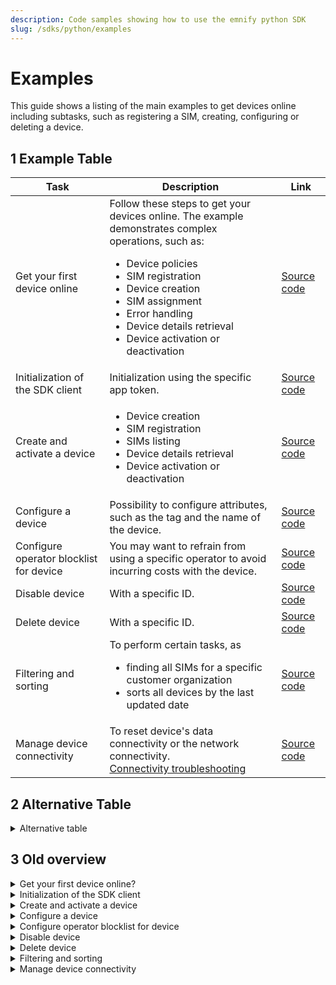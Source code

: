 ```yaml
---
description: Code samples showing how to use the emnify python SDK
slug: /sdks/python/examples
---
```


# Examples

This guide shows a listing of the main examples to get devices online including subtasks, such as registering a SIM, creating, configuring or deleting a device.

## 1 Example Table

| Task                             | Description   | Link |
|---|---|---|
| Get your first device online     |   Follow these steps to get your devices online. The example demonstrates complex operations, such as: <ul><li>Device policies</li><li>SIM registration</li><li>Device creation</li><li>SIM assignment</li><li>Error handling</li><li>Device details retrieval</li><li>Device activation or deactivation</li></ul>|  [Source code](https://github.com/emnify/emnify-sdk-python/blob/main/docs/examples/mass_sim_activation.py)  |
| Initialization of the SDK client |        Initialization using the specific app token.      | [Source code](https://github.com/emnify/emnify-sdk-python/blob/main/docs/examples/device_lifecycle_management.py) |
| Create and activate a device     |   <ul><li>Device creation</li><li>SIM registration</li><li>SIMs listing</li><li>Device details retrieval</li><li>Device activation or deactivation</li></ul> | [Source code](https://github.com/emnify/emnify-sdk-python/blob/main/docs/examples/device_lifecycle_management.py)  |
| Configure a device               |        Possibility to configure attributes, such as the tag and the name of the device.       |  [Source code](https://github.com/emnify/emnify-sdk-python/blob/main/docs/examples/device_lifecycle_management.py) |
| Configure operator blocklist for device |  You may want to refrain from using a specific operator to avoid incurring costs with the device.  |  [Source code](https://github.com/emnify/emnify-sdk-python/blob/main/docs/examples/device_lifecycle_management.py)  |
| Disable device |  With a specific ID. | [Source code](https://github.com/emnify/emnify-sdk-python/blob/main/docs/examples/device_lifecycle_management.py)  |
| Delete device  |  With a specific ID.  |  [Source code](https://github.com/emnify/emnify-sdk-python/blob/main/docs/examples/device_lifecycle_management.py) |
| Filtering and sorting | To perform certain tasks, as  <ul><li>finding all SIMs for a specific customer organization</li><li>sorts all devices by the last updated date</li></ul>    | [Source code](https://github.com/emnify/emnify-sdk-python/blob/main/docs/examples/filtering_and_sorting.py)  |
| Manage device connectivity | To reset device's data connectivity or the network connectivity. <br /> [Connectivity troubleshooting](https://www.emnify.com/developer-blog/5-ways-to-detect-and-solve-connectivity-issues#network-events) | [Source code](https://github.com/emnify/emnify-sdk-python/blob/main/docs/examples/device_lifecycle_management.py)  |


## 2 Alternative Table

<details>
<summary>Alternative table</summary>
<br />
    
| Task                             | Description   |
|---|---|
| [Get your first device online]( https://github.com/emnify/product-docs/blob/project-redo/docs/sdks/python/examples.md#get-your-first-device-online )  |      |
| [Initialization of the SDK client](https://github.com/emnify/product-docs/blob/project-redo/docs/sdks/python/examples.md#initialization-of-the-sdk-client) |      |
| [Create and activate a device](https://github.com/emnify/product-docs/blob/project-redo/docs/sdks/python/examples.md#create-and-activate-a-device)  |  <ul><li>Device creation</li><li>SIM registration</li><li>SIMs listing</li><li>Device details retrieval</li><li>Device activation or deactivation</li></ul> |
| [Configure a device](https://github.com/emnify/product-docs/blob/project-redo/docs/sdks/python/examples.md#configure-a-device) |        |
|[Configure operator blocklist for device](https://github.com/emnify/product-docs/blob/project-redo/docs/sdks/python/examples.md#configure-operator-blocklist-for-device)  | You may want to refrain from using a specific operator to avoid incurring costs with the device.  |
| [Disable device](https://github.com/emnify/product-docs/blob/project-redo/docs/sdks/python/examples.md#disable-device)  |        |
| [Delete device](https://github.com/emnify/product-docs/blob/project-redo/docs/sdks/python/examples.md#delete-device) |        |
| [Filtering and sorting](https://github.com/emnify/product-docs/blob/project-redo/docs/sdks/python/examples.md#filtering-and-sorting)  |        |
| [Manage device connectivity](https://github.com/emnify/product-docs/blob/project-redo/docs/sdks/python/examples.md#manage-device-connectivity)  | [Connectivity troubleshooting](https://www.emnify.com/developer-blog/5-ways-to-detect-and-solve-connectivity-issues#network-events) |

</details>


<!-- Maybe useful -->
<!-- &darr; -->
<!-- <p align="center"><a href="">...</a></p> -->

## 3 Old overview

<details>
<summary>Get your first device online?</summary>
<br />

Follow the steps in the next code block comments to get your devices online.

This example demonstrates complex operations across multiple SDK [Concepts](/sdks/concepts), such as:

- [Device policies](https://portal.emnify.com/device-policies) (configures which services are available and where)
- SIM registration
- Device creation
- SIM assignment
- Error handling
- Device details retrieval
- Device activation or deactivation

:::tip
You can [learn more about APN configuration via SMS](https://support.emnify.com/hc/en-us/articles/4401906757906-How-to-configure-the-APN-on-different-devices) on our Support page.
:::

```python title="mass_sim_activation.py"
from emnify import EMnify
from emnify import constants
from emnify.errors import EMnifyBaseException

# === Example: Getting your first device online ===

# To operate the emnify SDK, you need to generate an application token.
# Step-by-step guide: https://www.emnify.com/developer-blog/how-to-use-an-application-token-for-api-authentication
token = input('token: ')
# The client is authorized to perform operations by your name:
emnify_client = EMnify(token)

# Before getting your device online, you need a device and a SIM card.
# This example assumes you have a batch of SIM cards for your devices.
sim_batch_BIC2 = input('BIC2: ')

# emnify allows you to control your coverage and services.
# You can find those IDs on the Portal: https://portal.emnify.com/device-policies 
service_profile_id = input('Service Profile ID: ')
tariff_profile_id = input('Tariff Profile ID: ')
# In order to create devices for SIMs afterwards we need service and coverage profiles.
service_profile = emnify_client.devices.service_profile_model(id=int(service_profile_id))
tariff_profile = emnify_client.devices.tariff_profile_model(id=int(tariff_profile_id))

try:
    # You need to add the SIM card batch to your account.
    # This method also supports single sim registration via BIC1.
    # (meaning you can use your free Evaluation SIM cards)
    issued_sims = emnify_client.sim.register_sim(bic=sim_batch_BIC2)
    # All of the added SIMs are now registered with "Issued" status.
except EMnifyBaseException as e:
    # If an error appears during SIM registration,
    # use EMnifyBaseException for general exceptions 
    # or inherited classes for specific ones.
    raise AssertionError(f"error during sim batch BIC2 activation{e}")

# We also need to define the device status to be applied during creation.
device_status = emnify_client.devices.status_model(
    **constants.DeviceStatuses.ENABLED_DICT.value
)


for sim in issued_sims:
    # Only registering a SIM card won't provide connectivity.
    # You also need to create a new device with the SIM assigned.

    # For device creation, we need to specify the parameters of the device:
    device_name = f"Device({sim.iccid})"
    device_model = emnify_client.devices.device_create_model(
        tariff_profile=tariff_profile,
        status=device_status,
        service_profile=service_profile,
        sim=sim,
        name=device_name
    )

    # See the API Reference to learn other device parameters:
    # https://emnify.github.io/emnify-sdk-python/autoapi/index.html

    # Here's how we create the device we want:
    device_id = emnify_client.devices.create_device(device=device_model)

    # After creation, we're able to retrieve full device information.
    # You can store this information in your local inventory for future needs.
    device = emnify_client.devices.retrieve_device(device_id=device_id)

    # Connectivity is disabled by default (so you're not getting billed).
    # The following command will enable connectivity for your device with a SIM card installed:
    emnify_client.devices.change_status(enable=True, device=device)

    # At this point, emnify can provide connectivity services.
    # You can already send and receive SMS (if enabled in the assigned Service Profile).

    # After the device is created and enabled, you need to configure it.

    # Proper APN configuration of the device is required to access internet.
    # The emnify APN is: em (two characters, no spaces)
    # For example purposes, we'll send a special configuration SMS command:
    ACTIVATION_CODE = 'AT+CGDCONT=1,"IP","em",,'
    SENDER = "city_scooters_admin"

    activation_sms = emnify_client.devices.sms_create_model(
        payload=ACTIVATION_CODE,
        source_adress=SENDER
    )
    # This configuration may vary by the device manufacturer.
    # See our documentation to learn if this method suits your devices.

    # Finally, send the configuration SMS to the device:
    emnify_client.devices.send_sms(device=device, sms=activation_sms)

    # Congratulations! Your device is online!
    # Now, you can check your device's internet access.
```
</details>

<details>
<summary>Initialization of the SDK client</summary>
<br />

```python title="device_lifecycle_management.py"
from emnify import EMnify
from emnify import constants as emnify_constants

emnify = EMnify(app_token='your token')
```
</details>

<details>
<summary>Create and activate a device</summary>
<br />

- Device creation
- SIM registration
- SIMs listing
- Device details retrieval
- Device activation or deactivation

```python title="device_lifecycle_management.py"
#  === Example: Create and activate a device ===

unassigned_sims = [i for i in emnify.sim.get_sim_list(without_device=True)]
#  If there are no unassigned_sims, register a new one by batch code:
if not unassigned_sims:
    registered_sim = emnify.sim.register_sim(bic='sample_bic_code')  # Returns a list
    sim = emnify.sim.retrieve_sim(registered_sim[0].id)
else:
    sim = unassigned_sims[0]  # Takes the first unassigned SIM

# Defining new device parameters
# All required models can be retrieved through the manager's properties
service_profile = emnify.devices.service_profile_model(id=1)
tariff_profile = emnify.devices.tariff_profile_model(id=1)
device_status = emnify.devices.status_model(id=0)
name = 'new_device'
device_model = emnify.devices.device_create_model(
    tariff_profile=tariff_profile,
    status=device_status,
    service_profile=service_profile,
    sim=sim,
    name=name
)

# After creation, the model SDK returns the id of the device:
device_id = emnify.devices.create_device(device=device_model)
# Then you can retrieve all of the device details:
device = emnify.devices.retrieve_device(device_id=device_id)
# Finally, activate the device:
emnify.devices.change_status(device=device, enable=True)

# Retrieving updated device details
device = emnify.devices.retrieve_device(device_id=device_id)
device_status = device.status.description  # Device status will be 'Enabled'
sim_status = device.sim.status.description  # SIM status will be 'Activated'
```  
</details>

<details>
<summary> Configure a device </summary>
<br />

```python title="device_lifecycle_management.py"
#  === Example: Configure a device ===

# Retrieving device details
device = emnify.devices.retrieve_device(device_id=device_id)

tags = 'arduino, meter, temp'  # Sample tags
name = 'new name'  # Sample name

# Adjust the device configuration
update_device_fields = emnify.devices.device_update_model(name='new name', tags='arduino')
emnify.devices.update_device(device_id=device.id, device=update_device_fields)

# Retrieving updated device details
updated_device = emnify.devices.retrieve_device(device_id=device_id)
device_tags = updated_device.tags  # Updated tag will be 'arduino'
deivce_name = updated_device.name  # Updated name will be 'new name'
```
</details>

<details>
<summary> Configure operator blocklist for device </summary>
<br />

You may want to refrain from using a specific operator to avoid incurring costs with the device.

This is possible by adding the operator to the blocklist of the device:

```python title="device_lifecycle_management.py"
#  === Example: Configure operator blocklist for device ===

# Retrieve a list of all operators
all_operators = [i for i in emnify.operator.get_operators()]

# The following adds three operators to the blocklist:
device_id = 0  # Your device id
emnify.devices.add_device_blacklist_operator(operator_id=all_operators[0].id, device_id=device_id)
emnify.devices.add_device_blacklist_operator(operator_id=all_operators[1].id, device_id=device_id)
emnify.devices.add_device_blacklist_operator(operator_id=all_operators[2].id, device_id=device_id)

# Gets all blocklist operators of the device by device_id:
device_blacklist = emnify.devices.get_device_operator_blacklist(device_id=device_id)

operator_id = 0
for operator in device_blacklist:
    print(operator.country)
    print(operator.id)
    print(operator.mnc)
    operator_id = operator.id

# Removes the last operator from the blocklist
emnify.devices.delete_device_blacklist_operator(device_id=device_id, operator_id=operator_id)
```
</details>

<details>
<summary> Disable device </summary>
<br />

```python title="device_lifecycle_management.py"
#  === Example: Disable device ===

device_filter = emnify.devices.get_device_filter_model(status=emnify_constants.DeviceStatuses.ENABLED_ID.value)
all_devices_with_sim = [
    device for device in emnify.devices.get_devices_list(filter_model=device_filter) if device.sim
]

# Gets a list of all devices with SIM cards and the 'Enabled' status
device = all_devices_with_sim[0]

# Disables a device
emnify.devices.change_status(disable=True, device=device.id)

disabled_device = emnify.devices.retrieve_device(device_id=device.id)
device_status = disabled_device.status.description  # Device status will be 'Disabled'
sim_status = disabled_device.sim.status.description # SIM status will be 'Suspended'
```
</details>

<details>
<summary> Delete device </summary>
<br />

```python title="device_lifecycle_management.py"
#  === Example: Delete device ===

old_devices_list = [device for device in emnify.devices.get_devices_list()]

# Gets a list of all devices
device_to_delete = list(
        filter(
            lambda device: device.sim and device.status.id == emnify_constants.DeviceStatuses.ENABLED_ID,
            old_devices_list
        )
)[0]

# Pick a device to delete with an assigned SIM and the 'Enabled' status
sim_id_of_deleted_device = device_to_delete.sim.id

emnify.devices.delete_device(device_id=device_to_delete.id)

# Deletes a device
new_device_list = [device for device in emnify.devices.get_devices_list()]

# Gets a new list of all devices
assert len(old_devices_list) > len(new_device_list)
# After deleting, the total device count will be lowered.

sim = emnify.sim.retrieve_sim(sim_id=sim_id_of_deleted_device)
sim_status = sim.status.description  # SIM status will be 'Suspended'
```
</details>

<details>
<summary> Filtering and sorting </summary>
<br />

```python title="filtering_and_sorting.py"
# === Example: Using a Filtering for List calls  ===
from emnify import EMnify
from emnify import constants as emnify_constants

emnify_client = EMnify(app_token='your_application_token')

# Some methods that return multiple objects allow sorting and filtering.
# This optimizes processing time because:
# * Filtering enables you to immediately get the necessary objects with the necessary qualities.
# * Sorting allows you to set the order objects are displayed.
# Instead of sending several requests searching for the required object, you only need one.

# This example finds all SIMs for a specific customer organization.
# Specifying the necessary parameters as arguments initiates the model for filtering.
sim_filter = emnify_client.sim.get_sim_filter_model(customer_org=1)

# To retrieve the filtering model for filling, you need to get it as a property of a SIM card manager: get_sim_filter_model
# For devices, it would be: get_device_filter_model

# After initializing the model object, you must pass it as an argument to request a list of objects.
sims = emnify_client.sim.get_sim_list(filter_model=sim_filter)
# Now, the sims variable contains the objects for customer organization 1.

# For a more detailed search, pass several parameters for filtering:
sim_filter = emnify_client.sim.get_sim_filter_model(
    customer_org=1,
    status=emnify_constants.SimStatusesID.ACTIVATED_ID.value,
    production_date='2019-01-25'
)

# The list SIM cards request also has a separate filter, passed as an argument.
# The following example searches for SIMs without a device:
sims_without_assigned_device = emnify_client.sim.get_sim_list(without_device=True)


# === Example: Using sorting on list calls  ===

# Like filtering, sorting reduces processing time by ordering objects in the server.
# Sorting enables you to group objects by specifying a particular attribute.

# The following example sorts all devices by the last updated date:
sort_parameter = emnify_client.devices.get_device_sort_enum.LAST_UPDATED.value
# Note that all sorting uses enums.

# After choosing a filtering parameter, pass it as an argument to sort_enum:
sorted_devices = emnify_client.devices.get_devices_list(
    sort_enum=sort_parameter
)

# Now, you have a list of devices with the most recently updated at the top.
for latest_device in sorted_devices:
    ...
```
</details>

<details>
<summary> Manage device connectivity </summary>
<br />

[Connectivity troubleshooting](https://www.emnify.com/developer-blog/5-ways-to-detect-and-solve-connectivity-issues#network-events)
  
```python 
#  === Manage device connectivity ===

# There are many reasons why connection issues arise. For example:
# * The device executes the wrong procedures due to a bad firmware update.
# * The device executes network registration too frequently, so the network no longer allows it to register.
# * You changed a policy for a blocked device.

# To reset device connectivity, use the following methods:
# * Resetting the device's data connectivity
device_id = 0
emnify.devices.reset_connectivity_data(device_id=device_id)
# * Resetting the network connectivity
emnify.devices.reset_connectivity_network(device_id=device_id)

# For checking the connectivity, use the following method:
connectivity = emnify.devices.get_device_connectivity_status(device_id=device_id)
print(connectivity.status.description)  # Status will be either 'Attached,' 'Online,' 'Offline,' or 'Blocked.'
```

</details>
